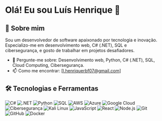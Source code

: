 # Olá! Eu sou Luís Henrique 👋

## 🚀 Sobre mim

Sou um desenvolvedor de software apaixonado por tecnologia e inovação. Especializo-me em desenvolvimento web, C# (.NET), SQL e cibersegurança, e gosto de trabalhar em projetos desafiadores.

- 💬 Pergunte-me sobre: Desenvolvimento web, Python, C# (.NET), SQL, Cloud Computing, Cibersegurança.
- 📫 Como me encontrar: [l.henriquerbf07@gmail.com]

## 🛠️ Tecnologias e Ferramentas

![C#](https://img.shields.io/badge/-C%23-05122A?style=flat&logo=c-sharp)
![.NET](https://img.shields.io/badge/-.NET-05122A?style=flat&logo=dotnet)
![Python](https://img.shields.io/badge/-Python-05122A?style=flat&logo=python)
![SQL](https://img.shields.io/badge/-SQL-05122A?style=flat&logo=postgresql)
![AWS](https://img.shields.io/badge/-AWS-05122A?style=flat&logo=amazon-aws)
![Azure](https://img.shields.io/badge/-Azure-05122A?style=flat&logo=microsoft-azure)
![Google Cloud](https://img.shields.io/badge/-Google%20Cloud-05122A?style=flat&logo=google-cloud)
![Cibersegurança](https://img.shields.io/badge/-Cibersegurança-05122A?style=flat&logo=kaspersky)
![Kali Linux](https://img.shields.io/badge/-Kali%20Linux-05122A?style=flat&logo=kali-linux)
![JavaScript](https://img.shields.io/badge/-JavaScript-05122A?style=flat&logo=javascript)
![React](https://img.shields.io/badge/-React-05122A?style=flat&logo=react)
![Node.js](https://img.shields.io/badge/-Node.js-05122A?style=flat&logo=node.js)
![Git](https://img.shields.io/badge/-Git-05122A?style=flat&logo=git)
![GitHub](https://img.shields.io/badge/-GitHub-05122A?style=flat&logo=github)
![Docker](https://img.shields.io/badge/-Docker-05122A?style=flat&logo=docker)
